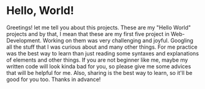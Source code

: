 # Hello, World!
Greetings! let me tell you about this projects. These are my "Hello World" projects and by that, I mean that these are my first five project in Web-Development. Working on them was very challenging and joyful. Googling all the stuff that I was curious about and many other things. For me practice was the best way to learn than just reading some syntaxes and explanations of elements and other things. If you are not beginner like me, maybe my written code will look kinda bad for you, so please give me some advices that will be helpful for me. Also, sharing is the best way to learn, so it'll be good for you too. Thanks in advance!
